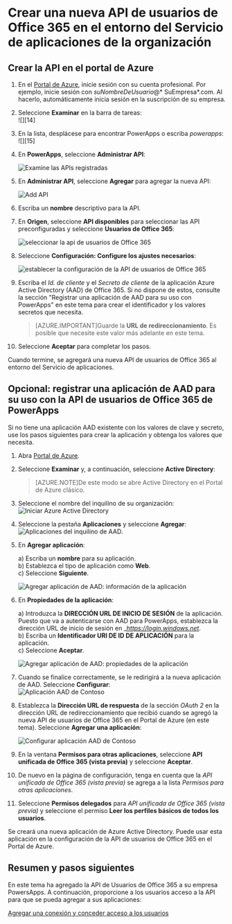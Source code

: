 <properties
	pageTitle="Agregar la API de usuarios de Office 365 a PowerApps Enterprise | Microsoft Azure"
	description="Crear o configurar una nueva API de usuarios de Office 365 en el entorno del Servicio de aplicaciones de la organización"
	services=""
    suite="powerapps"
	documentationCenter="" 
	authors="rajeshramabathiran"
	manager="dwrede"
	editor=""/>

<tags
   ms.service="powerapps"
   ms.devlang="na"
   ms.topic="article"
   ms.tgt_pltfrm="na"
   ms.workload="na" 
   ms.date="11/25/2015"
   ms.author="litran"/>

# Crear una nueva API de usuarios de Office 365 en el entorno del Servicio de aplicaciones de la organización

## Crear la API en el portal de Azure

1. En el [Portal de Azure](https://portal.azure.com/), inicie sesión con su cuenta profesional. Por ejemplo, inicie sesión con *suNombreDeUsuario*@* SuEmpresa*.com. Al hacerlo, automáticamente inicia sesión en la suscripción de su empresa.
 
2. Seleccione **Examinar** en la barra de tareas:  
![][14]

3. En la lista, desplácese para encontrar PowerApps o escriba *powerapps*:  
![][15]

4. En **PowerApps**, seleccione **Administrar API**:    

	![Examine las APIs registradas][1]

5. En **Administrar API**, seleccione **Agregar** para agregar la nueva API:  

	![Add API][2]

6. Escriba un **nombre** descriptivo para la API.
	
7. En **Origen**, seleccione **API disponibles** para seleccionar las API preconfiguradas y seleccione **Usuarios de Office 365**:  

	![seleccionar la api de usuarios de Office 365][3]

8. Seleccione **Configuración: Configure los ajustes necesarios**:  

	![establecer la configuración de la API de usuarios de Office 365][4]

9. Escriba el *Id. de cliente* y el *Secreto de cliente* de la aplicación Azure Active Directory (AAD) de Office 365. Si no dispone de estos, consulte la sección "Registrar una aplicación de AAD para su uso con PowerApps" en este tema para crear el identificador y los valores secretos que necesita.

	> [AZURE.IMPORTANT]Guarde la **URL de redireccionamiento**. Es posible que necesite este valor más adelante en este tema.

10. Seleccione **Aceptar** para completar los pasos.

Cuando termine, se agregará una nueva API de usuarios de Office 365 al entorno del Servicio de aplicaciones.

## Opcional: registrar una aplicación de AAD para su uso con la API de usuarios de Office 365 de PowerApps

Si no tiene una aplicación AAD existente con los valores de clave y secreto, use los pasos siguientes para crear la aplicación y obtenga los valores que necesita.

1. Abra [Portal de Azure][5].

2. Seleccione **Examinar** y, a continuación, seleccione **Active Directory**:

	> [AZURE.NOTE]De este modo se abre Active Directory en el Portal de Azure clásico.

3. Seleccione el nombre del inquilino de su organización:  
![Iniciar Azure Active Directory][6]

4. Seleccione la pestaña **Aplicaciones** y seleccione **Agregar**:  
![Aplicaciones del inquilino de AAD][7].

5. En **Agregar aplicación**:

	a) Escriba un **nombre** para su aplicación.  
	b) Establezca el tipo de aplicación como **Web**.  
	c) Seleccione **Siguiente**.

	![Agregar aplicación de AAD: información de la aplicación][8]

6. En **Propiedades de la aplicación**:

	a) Introduzca la **DIRECCIÓN URL DE INICIO DE SESIÓN** de la aplicación. Puesto que va a autenticarse con AAD para PowerApps, establezca la dirección URL de inicio de sesión en \__https://login.windows.net_.  
	b) Escriba un **Identificador URI DE ID DE APLICACIÓN** para la aplicación.  
	c) Seleccione **Aceptar**.

	![Agregar aplicación de AAD: propiedades de la aplicación][9]

7. Cuando se finalice correctamente, se le redirigirá a la nueva aplicación de AAD. Seleccione **Configurar**:  
	![Aplicación AAD de Contoso][10]

8. Establezca la **Dirección URL de respuesta** de la sección _OAuth 2_ en la dirección URL de redireccionamiento que recibió cuando se agregó la nueva API de usuarios de Office 365 en el Portal de Azure (en este tema). Seleccione **Agregar una aplicación**:  

	![Configurar aplicación AAD de Contoso][11]

9. En la ventana **Permisos para otras aplicaciones**, seleccione **API unificada de Office 365 (vista previa)** y seleccione **Aceptar**.

10. De nuevo en la página de configuración, tenga en cuenta que la _API unificada de Office 365 (vista previa)_ se agrega a la lista _Permisos para otras aplicaciones_.

11. Seleccione **Permisos delegados** para _API unificada de Office 365 (vista previa)_ y seleccione el permiso **Leer los perfiles básicos de todos los usuarios**.

Se creará una nueva aplicación de Azure Active Directory. Puede usar esta aplicación en la configuración de la API de usuarios de Office 365 en el Portal de Azure.

## Resumen y pasos siguientes
En este tema ha agregado la API de Usuarios de Office 365 a su empresa PowersApps. A continuación, proporcione a los usuarios acceso a la API para que se pueda agregar a sus aplicaciones:

[Agregar una conexión y conceder acceso a los usuarios](powerapps-manage-api-connection-user-access.md)


<!--References-->
[1]: ./media/powerapps-create-api-office365-users/browse-to-registered-apis.PNG
[2]: ./media/powerapps-create-api-office365-users/add-api.PNG
[3]: ./media/powerapps-create-api-office365-users/select-office365-users-api.PNG
[4]: ./media/powerapps-create-api-office365-users/configure-office365-users-api.PNG
[5]: https://portal.azure.com
[6]: ./media/powerapps-create-api-office365-users/launch-aad.PNG
[7]: ./media/powerapps-create-api-office365-users/aad-tenant-applications.PNG
[8]: ./media/powerapps-create-api-office365-users/aad-tenant-applications-add-appinfo.PNG
[9]: ./media/powerapps-create-api-office365-users/aad-tenant-applications-add-app-properties.PNG
[10]: ./media/powerapps-create-api-office365-users/contoso-aad-app.PNG
[11]: ./media/powerapps-create-api-office365-users/contoso-aad-app-configure.PNG

<!-----HONumber=AcomDC_1217_2015-->